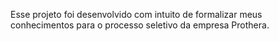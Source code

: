Esse projeto foi desenvolvido com intuito de formalizar meus conhecimentos para o processo seletivo da empresa Prothera.
